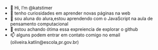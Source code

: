- 👋 Hi, I’m @katstimer
- 👀 tenho curiosidades em aprender novas páginas na web
- 🌱 sou aluna do alura,estou aprendendo com o JavaScript na aula de pensamento computacional
- 💞️ estou achando ótima essa expreiencia de explorar o github
- 📫 alguns podem entrar em contato comigo no email (oliveira.katlin@escola,pr.gov.br)

<!---
katstimer/katstimer is a ✨ special ✨ repository because its `README.md` (this file) appears on your GitHub profile.
You can click the Preview link to take a look at your changes.
--->
